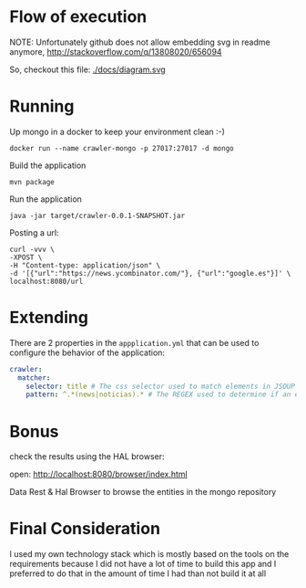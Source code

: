 # Flow of execution

NOTE: Unfortunately github does not allow embedding svg in readme anymore, http://stackoverflow.com/q/13808020/656094


So, checkout this file: [./docs/diagram.svg](./docs/diagram.svg)


# Running


Up mongo in a docker to keep your environment clean :-)

`docker run --name crawler-mongo -p 27017:27017 -d mongo`

Build the application

`mvn package`

Run the application

`java -jar target/crawler-0.0.1-SNAPSHOT.jar`


Posting a url:

```
curl -vvv \
-XPOST \
-H "Content-type: application/json" \
-d '[{"url":"https://news.ycombinator.com/"}, {"url":"google.es"}]' \
localhost:8080/url

```


# Extending

There are 2 properties in the `appplication.yml` that can be used to configure the behavior of the application:

```yml
crawler:
  matcher:
    selector: title # The css selector used to match elements in JSOUP
    pattern: ^.*(news|noticias).* # The REGEX used to determine if an element matched by the css selector is a MATCH or not
```


# Bonus

check the results using the HAL browser:

open: [http://localhost:8080/browser/index.html](http://localhost:8080/browser/index.html#http://localhost:8080/urlEntries)

Data Rest & Hal Browser to browse the entities in the mongo repository

# Final Consideration

I used my own technology stack which is mostly based on the tools on the requirements
because I did not have a lot of time to build this app and
I preferred to do that in the amount of time I had than not build it at all